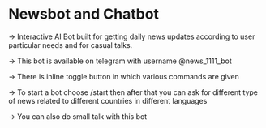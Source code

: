 # Newsbot and Chatbot

-> Interactive AI Bot built for getting daily news updates according to user particular needs and for casual talks.

-> This bot is available on telegram with username @news_1111_bot

-> There is inline toggle button in which various commands are given 

-> To start a bot choose /start then after that you can ask for different type of news
   related to different countries in different languages

-> You can also do small talk with this bot
